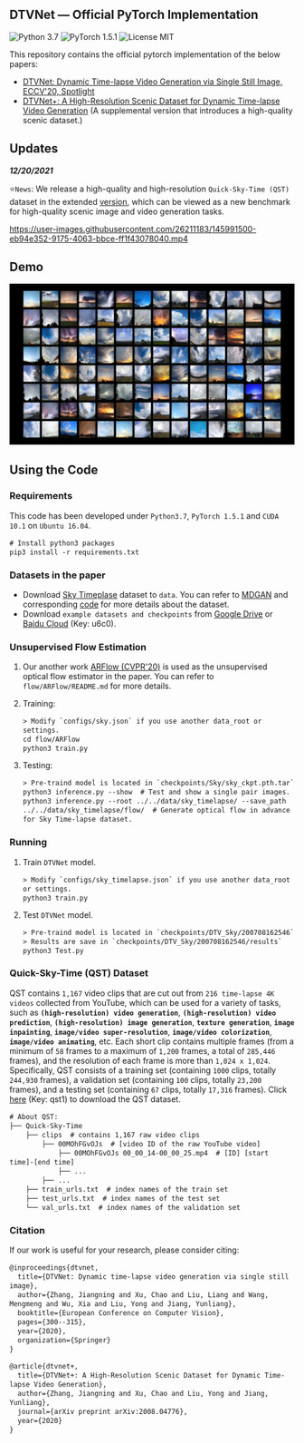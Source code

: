 ## DTVNet &mdash; Official PyTorch Implementation

![Python 3.7](https://img.shields.io/badge/python-3.7-green.svg?style=plastic) ![PyTorch 1.5.1](https://img.shields.io/badge/pytorch-1.5.1-green.svg?style=plastic) ![License MIT](https://img.shields.io/github/license/zhangzjn/APB2Face)

This repository contains the official pytorch implementation of the below papers:
- [DTVNet: Dynamic Time-lapse Video Generation via Single Still Image, ECCV'20, Spotlight](https://www.ecva.net/papers/eccv_2020/papers_ECCV/papers/123500290.pdf)
- [DTVNet+: A High-Resolution Scenic Dataset for Dynamic Time-lapse Video Generation](https://arxiv.org/pdf/2008.04776.pdf) (A supplemental version that introduces a high-quality scenic dataset.)

## Updates
***12/20/2021***

⭐`News`: We release a high-quality and high-resolution `Quick-Sky-Time (QST)` dataset in the extended [version](https://arxiv.org/pdf/2008.04776.pdf), which can be viewed as a new benchmark for high-quality scenic image and video generation tasks.

https://user-images.githubusercontent.com/26211183/145991500-eb94e352-9175-4063-bbce-ff1f43078040.mp4

## Demo

[![Demo](assets/cover.jpg)](https://www.youtube.com/watch?v=SdZzy42ffEk)

## Using the Code

### Requirements

This code has been developed under `Python3.7`, `PyTorch 1.5.1` and `CUDA 10.1` on `Ubuntu 16.04`. 


```shell
# Install python3 packages
pip3 install -r requirements.txt
```

### Datasets in the paper
- Download [Sky Timeplase](https://drive.google.com/file/d/1xWLiU-MBGN7MrsFHQm4_yXmfHBsMbJQo/view?usp=drive_open) dataset to `data`. You can refer to [MDGAN](https://arxiv.org/pdf/1709.07592.pdf) and corresponding [code](https://github.com/weixiong-ur/mdgan) for more details about the dataset.
- Download `example datasets and checkpoints` from 
[Google Drive](https://drive.google.com/file/d/1Mv3hr5Fkb3L13KP2Oh716x2f0vvLdfLB/view?usp=sharing) 
or 
[Baidu Cloud](https://pan.baidu.com/s/1gj31dZx5tp4s6OzH5K2Tnw) (Key: u6c0).

### Unsupervised Flow Estimation
1. Our another work [ARFlow (CVPR'20)](https://github.com/lliuz/ARFlow) is used as the unsupervised optical flow estimator in the paper. You can refer to `flow/ARFlow/README.md` for more details.

2. Training:

   ```shell
   > Modify `configs/sky.json` if you use another data_root or settings.
   cd flow/ARFlow
   python3 train.py
   ```
   
3. Testing:

    ```shell
    > Pre-traind model is located in `checkpoints/Sky/sky_ckpt.pth.tar`
    python3 inference.py --show  # Test and show a single pair images.
    python3 inference.py --root ../../data/sky_timelapse/ --save_path ../../data/sky_timelapse/flow/  # Generate optical flow in advance for Sky Time-lapse dataset.
    ```

### Running
1. Train `DTVNet` model.

   ```shell
   > Modify `configs/sky_timelapse.json` if you use another data_root or settings.
   python3 train.py
   ```
   
2. Test `DTVNet` model.

   ```shell
   > Pre-traind model is located in `checkpoints/DTV_Sky/200708162546`
   > Results are save in `checkpoints/DTV_Sky/200708162546/results`
   python3 Test.py
   ```

### Quick-Sky-Time (QST) Dataset
QST contains `1,167` video clips that are cut out from `216 time-lapse 4K videos` collected from YouTube, which can be used for a variety of tasks, such as **`(high-resolution) video generation`**, **`(high-resolution) video prediction`**, **`(high-resolution) image generation`**, **`texture generation`**, **`image inpainting`**, **`image/video super-resolution`**, **`image/video colorization`**, **`image/video animating`**, etc. Each short clip contains multiple frames (from a minimum of `58` frames to a maximum of `1,200` frames, a total of `285,446` frames), and the resolution of each frame is more than `1,024 x 1,024`. Specifically, QST consists of a training set (containing `1000` clips, totally `244,930` frames), a validation set (containing `100` clips, totally `23,200` frames), and a testing set (containing `67` clips, totally `17,316` frames). Click [here](https://pan.baidu.com/s/1HUmSu-H1ot39ENeesVuz4Q ) (Key: qst1) to download the QST dataset.

```
# About QST:
├── Quick-Sky-Time
    ├── clips  # contains 1,167 raw video clips
        ├── 00MOhFGvOJs  # [video ID of the raw YouTube video]
            ├── 00MOhFGvOJs 00_00_14-00_00_25.mp4  # [ID] [start time]-[end time] 
            ├── ...
        ├── ...
    ├── train_urls.txt  # index names of the train set
    ├── test_urls.txt  # index names of the test set
    └── val_urls.txt  # index names of the validation set
```

### Citation
If our work is useful for your research, please consider citing:

```shell
@inproceedings{dtvnet,
  title={DTVNet: Dynamic time-lapse video generation via single still image},
  author={Zhang, Jiangning and Xu, Chao and Liu, Liang and Wang, Mengmeng and Wu, Xia and Liu, Yong and Jiang, Yunliang},
  booktitle={European Conference on Computer Vision},
  pages={300--315},
  year={2020},
  organization={Springer}
}
```

```shell
@article{dtvnet+,
  title={DTVNet+: A High-Resolution Scenic Dataset for Dynamic Time-lapse Video Generation},
  author={Zhang, Jiangning and Xu, Chao and Liu, Yong and Jiang, Yunliang},
  journal={arXiv preprint arXiv:2008.04776},
  year={2020}
}
```



